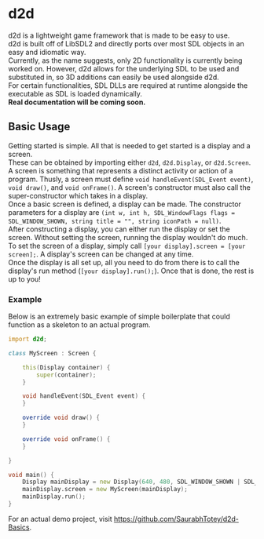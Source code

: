 # d2d
d2d is a lightweight game framework that is made to be easy to use.\
d2d is built off of LibSDL2 and directly ports over most SDL objects in an easy and idiomatic way.\
Currently, as the name suggests, only 2D functionality is currently being worked on. However, d2d allows for the underlying SDL to be used and substituted in, so 3D additions can easily be used alongside d2d.\
For certain functionalities, SDL DLLs are required at runtime alongside the executable as SDL is loaded dynamically.\
**Real documentation will be coming soon.**

## Basic Usage
Getting started is simple. All that is needed to get started is a display and a screen.\
These can be obtained by importing either `d2d`, `d2d.Display`, or `d2d.Screen`.\
A screen is something that represents a distinct activity or action of a program. Thusly, a screen must define `void handleEvent(SDL_Event event)`, `void draw()`, and `void onFrame()`. A screen's constructor must also call the super-constructor which takes in a display.\
Once a basic screen is defined, a display can be made. The constructor parameters for a display are `(int w, int h, SDL_WindowFlags flags = SDL_WINDOW_SHOWN, string title = "", string iconPath = null)`.\
After constructing a display, you can either run the display or set the screen. Without setting the screen, running the display wouldn't do much.\
To set the screen of a display, simply call `[your display].screen = [your screen];`. A display's screen can be changed at any time.\
Once the display is all set up, all you need to do from there is to call the display's run method (`[your display].run();`). Once that is done, the rest is up to you!

### Example
Below is an extremely basic example of simple boilerplate that could function as a skeleton to an actual program.
```D
import d2d;

class MyScreen : Screen {

    this(Display container) {
        super(container);
    }

    void handleEvent(SDL_Event event) {
    }

    override void draw() {
    }

    override void onFrame() {
    }

}

void main() {
    Display mainDisplay = new Display(640, 480, SDL_WINDOW_SHOWN | SDL_WINDOW_RESIZABLE, "This is a test");
    mainDisplay.screen = new MyScreen(mainDisplay);
    mainDisplay.run();
}
```
For an actual demo project, visit https://github.com/SaurabhTotey/d2d-Basics.